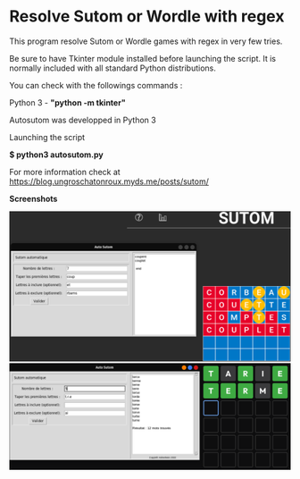 # Resolve Sutom or Wordle with regex

This program resolve Sutom or Wordle games with regex in very few tries.

Be sure to have Tkinter module installed before launching the script. It is normally included with all standard Python distributions. 

You can check with the followings commands :

Python 3 - **"python -m tkinter"** 

Autosutom was developped in Python 3

Launching the script

**$ python3 autosutom.py**

For more information check at https://blog.ungroschatonroux.myds.me/posts/sutom/

**Screenshots**

![alt text](https://github.com/H0henheim/autosutom/blob/main/auto_sutom.png)
![alt text](https://github.com/H0henheim/autosutom/blob/main/auto_wordle.png)
